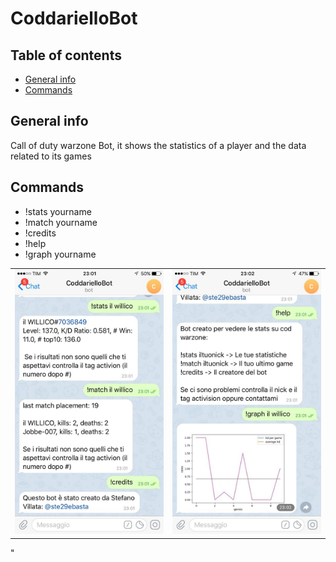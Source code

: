 # CoddarielloBot

## Table of contents
* [General info](#general-info)
* [Commands](#Commands)


## General info
Call of duty warzone Bot, it shows the statistics of a player and the data related to its games
	
## Commands
- !stats yourname
- !match yourname
- !credits
- !help
- !graph yourname

<table><tr><td><img src='https://github.com/Ste29/CoddarielloBot/blob/main/img/bot1.jpg' width="240"></td><td><img src='https://github.com/Ste29/CoddarielloBot/blob/main/img/bot2.jpg' width="240"></td></tr></table>"

